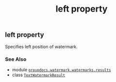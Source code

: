 ﻿---
title: left property
second_title: GroupDocs.Watermark for Python via .NET API References
description: 
type: docs
url: /python-net/groupdocs.watermark.watermarks.results/textwatermarkresult/left/
is_root: false
weight: 50
---

## left property


Specifies left position of watermark.

### See Also
* module [`groupdocs.watermark.watermarks.results`](../../)
* class [`TextWatermarkResult`](/watermark/python-net/groupdocs.watermark.watermarks.results/textwatermarkresult)
